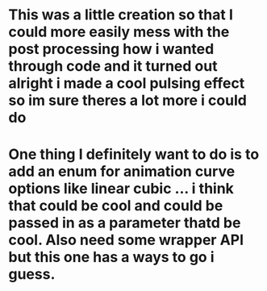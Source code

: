 # This was a little creation so that I could more easily mess with the post processing how i wanted through code and it turned out alright i made a cool pulsing effect so im sure theres a lot more i could do

# One thing I definitely want to do is to add an enum for animation curve options like linear cubic ... i think that could be cool and could be passed in as a parameter thatd be cool. Also need some wrapper API but this one has a ways to go i guess.
